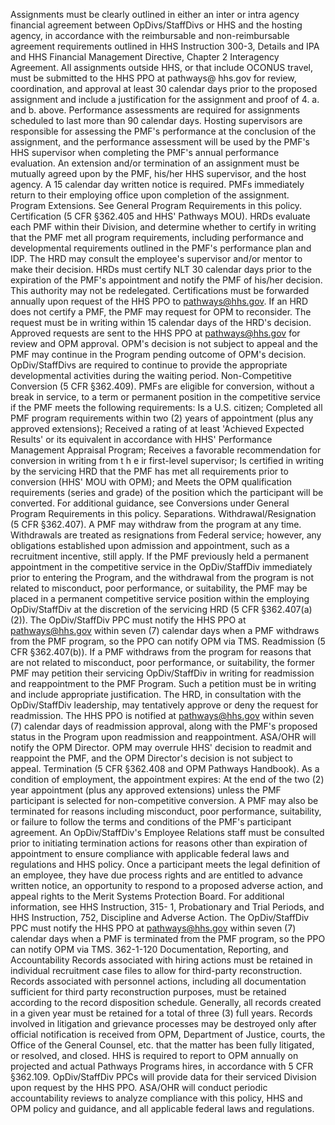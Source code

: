 
Assignments must be clearly outlined in either an inter or intra agency financial agreement between OpDivs/StaffDivs or HHS and the hosting agency, in accordance with the reimbursable and non-reimbursable agreement requirements outlined in HHS Instruction 300-3, Details and IPA and HHS Financial Management Directive, Chapter 2 Interagency Agreement.
All assignments outside HHS, or that include OCONUS travel, must be submitted to the HHS PPO at pathways@ hhs.gov for review, coordination, and approval at least 30 calendar days prior to the proposed assignment and include a justification for the assignment and proof of 4. a. and b. above.
Performance assessments are required for assignments scheduled to last more than 90 calendar days. Hosting supervisors are responsible for assessing the PMF's performance at the conclusion of the assignment, and the performance assessment will be used by the PMF's HHS supervisor when completing the PMF's annual performance evaluation.
An extension and/or termination of an assignment must be mutually agreed upon by the PMF, his/her HHS supervisor, and the host agency. A 15 calendar day written notice is required.
PMFs immediately return to their employing office upon completion of the assignment.
Program Extensions. See General Program Requirements in this policy.
Certification (5 CFR §362.405 and HHS' Pathways MOU).
HRDs evaluate each PMF within their Division, and determine whether to certify in writing that the PMF met all program requirements, including performance and developmental requirements outlined in the PMF's performance plan and IDP. The HRD may consult the employee's supervisor and/or mentor to make their decision.
HRDs must certify NLT 30 calendar days prior to the expiration of the PMF's appointment and notify the PMF of his/her decision. This authority may not be redelegated.
Certifications must be forwarded annually upon request of the HHS PPO to pathways@hhs.gov.
If an HRD does not certify a PMF, the PMF may request for OPM to reconsider. The request must be in writing within 15 calendar days of the HRD's decision. Approved requests are sent to the HHS PPO at pathways@hhs.gov for review and OPM approval. OPM's decision is not subject to appeal and the PMF may continue in the Program pending outcome of OPM's decision. OpDiv/StaffDivs are required to continue to provide the appropriate developmental activities during the waiting period.
Non-Competitive Conversion (5 CFR §362.409). PMFs are eligible for conversion, without a break in service, to a term or permanent position in the competitive service if the PMF meets the following requirements:
Is a U.S. citizen;
Completed all PMF program requirements within two (2) years of appointment (plus any approved extensions);
Received a rating of at least 'Achieved Expected Results' or its equivalent in accordance with HHS' Performance Management Appraisal Program;
Receives a favorable recommendation for conversion in writing from t h e ir first-level supervisor;
Is certified in writing by the servicing HRD that the PMF has met all requirements prior to conversion (HHS' MOU with OPM); and
Meets the OPM qualification requirements (series and grade) of the position which the participant will be converted.
For additional guidance, see Conversions under General Program Requirements in this policy.
Separations.
Withdrawal/Resignation (5 CFR §362.407). A PMF may withdraw from the program at any time.
Withdrawals are treated as resignations from Federal service; however, any obligations established upon admission and appointment, such as a recruitment incentive, still apply.
If the PMF previously held a permanent appointment in the competitive service in the OpDiv/StaffDiv immediately prior to entering the Program, and the withdrawal from the program is not related to misconduct, poor performance, or suitability, the PMF may be placed in a permanent competitive service position within the employing OpDiv/StaffDiv at the discretion of the servicing HRD (5 CFR §362.407(a)(2)).
The OpDiv/StaffDiv PPC must notify the HHS PPO at pathways@hhs.gov within seven (7) calendar days when a PMF withdraws from the PMF program, so the PPO can notify OPM via TMS.
Readmission (5 CFR §362.407(b)). If a PMF withdraws from the program for reasons that are not related to misconduct, poor performance, or suitability, the former PMF may petition their servicing OpDiv/StaffDiv in writing for readmission and reappointment to the PMF Program. Such a petition must be in writing and include appropriate justification. The HRD, in consultation with the OpDiv/StaffDiv leadership, may tentatively approve or deny the request for readmission. The HHS PPO is notified at pathways@hhs.gov within seven (7) calendar days of readmission approval, along with the PMF's proposed status in the Program upon readmission and reappointment. ASA/OHR will notify the OPM Director. OPM may overrule HHS' decision to readmit and reappoint the PMF, and the OPM Director's decision is not subject to appeal.
Termination (5 CFR §362.408 and OPM Pathways Handbook). As a condition of employment, the appointment expires:
At the end of the two (2) year appointment (plus any approved extensions) unless the PMF participant is selected for non-competitive conversion.
A PMF may also be terminated for reasons including misconduct, poor performance, suitability, or failure to follow the terms and conditions of the PMF's participant agreement.
An OpDiv/StaffDiv's Employee Relations staff must be consulted prior to initiating termination actions for reasons other than expiration of appointment to ensure compliance with applicable federal laws and regulations and HHS policy. Once a participant meets the legal definition of an employee, they have due process rights and are entitled to advance written notice, an opportunity to respond to a proposed adverse action, and appeal rights to the Merit Systems Protection Board. For additional information, see HHS Instruction, 315- 1, Probationary and Trial Periods, and HHS Instruction, 752, Discipline and Adverse Action.
The OpDiv/StaffDiv PPC must notify the HHS PPO at pathways@hhs.gov within seven (7) calendar days when a PMF is terminated from the PMF program, so the PPO can notify OPM via TMS.
362-1-120  Documentation, Reporting, and Accountability
Records associated with hiring actions must be retained in individual recruitment case files to allow for third-party reconstruction. Records associated with personnel actions, including all documentation sufficient for third party reconstruction purposes, must be retained according to the record disposition schedule. Generally, all records created in a given year must be retained for a total of three (3) full years. Records involved in litigation and grievance processes may be destroyed only after official notification is received from OPM, Department of Justice, courts, the Office of the General Counsel, etc. that the matter has been fully litigated, or resolved, and closed.
HHS is required to report to OPM annually on projected and actual Pathways Programs hires, in accordance with 5 CFR §362.109. OpDiv/StaffDiv PPCs will provide data for their serviced Division upon request by the HHS PPO.
ASA/OHR will conduct periodic accountability reviews to analyze compliance with this policy, HHS and OPM policy and guidance, and all applicable federal laws and regulations.